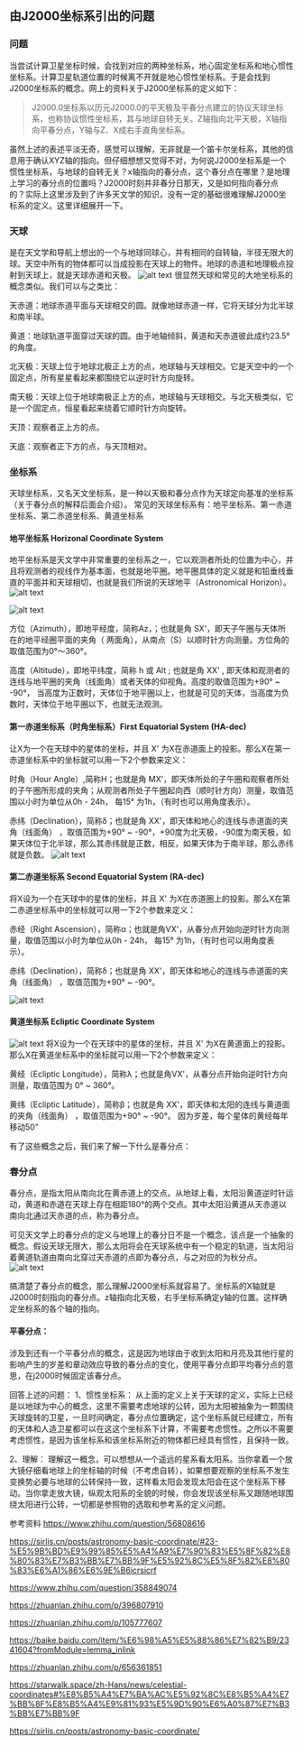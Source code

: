 ## 由J2000坐标系引出的问题

### 问题
当尝试计算卫星坐标时候，会找到对应的两种坐标系，地心固定坐标系和地心惯性坐标系。计算卫星轨道位置的时候离不开就是地心惯性坐标系。于是会找到J2000坐标系的概念。网上的资料关于J2000坐标系的定义如下：

>  J2000.0坐标系以历元J2000.0的平天极及平春分点建立的协议天球坐标系，也称协议惯性坐标系，其与地球自转无关。Z轴指向北平天极，X轴指向平春分点，Y轴与Z、X成右手直角坐标系。

虽然上述的表述平淡无奇，感觉可以理解，无非就是一个笛卡尔坐标系，其他的信息用于确认XYZ轴的指向。但仔细想想又觉得不对，为何说J2000坐标系是一个惯性坐标系，与地球的自转无关？x轴指向的春分点，这个春分点在哪里？是地理上学习的春分点的位置吗？J2000时刻并非春分日那天，又是如何指向春分点的？实际上这里涉及到了许多天文学的知识，没有一定的基础很难理解J2000坐标系的定义。这里详细展开一下。

### 天球
是在天文学和导航上想出的一个与地球同球心，并有相同的自转轴，半径无限大的球。天空中所有的物体都可以当成投影在天球上的物件。地球的赤道和地理极点投射到天球上，就是天球赤道和天极。
![alt text](image.png)
很显然天球和常见的大地坐标系的概念类似。我们可以与之类比：

天赤道：地球赤道平面与天球相交的圆。就像地球赤道一样，它将天球分为北半球和南半球。

黄道：地球轨道平面穿过天球的圆。由于地轴倾斜，黄道和天赤道彼此成约23.5°的角度。


北天极：天球上位于地球北极正上方的点，地球轴与天球相交。它是天空中的一个固定点，所有星星看起来都围绕它以逆时针方向旋转。

南天极：天球上位于地球南极正上方的点，地球轴与天球相交。与北天极类似，它是一个固定点，恒星看起来绕着它顺时针方向旋转。

天顶：观察者正上方的点。

天底：观察者正下方的点，与天顶相对。



### 坐标系
天球坐标系，又名天文坐标系，是一种以天极和春分点作为天球定向基准的坐标系（关于春分点的解释后面会介绍）。
常见的天球坐标系有：地平坐标系、第一赤道坐标系、第二赤道坐标系、黄道坐标系

#### 地平坐标系 Horizonal Coordinate System
地平坐标系是天文学中非常重要的坐标系之一，它以观测者所处的位置为中心，并且将观测者的视线作为基本面，也就是地平圈。地平圈具体的定义就是和铅垂线垂直的平面并和天球相切，也就是我们所说的天球地平（Astronomical Horizon）。
![alt text](image-1.png)

![alt text](image-2.png)

方位（Azimuth），即地平经度，简称Az，；也就是角 SX'，即天子午圈与天体所在的地平经圈平面的夹角（ 两面角），从南点（S）以顺时针方向测量。方位角的取值范围为0°～360°。

高度（Altitude），即地平纬度，简称 h 或 Alt ; 也就是角 XX' , 即天体和观测者的连线与地平圈的夹角（线面角）或者天体的仰视角。高度的取值范围为+90° ~ -90°， 当高度为正数时，天体位于地平圈以上，也就是可见的天体，当高度为负数时，天体位于地平圈以下，也就无法观测。


#### 第一赤道坐标系（时角坐标系）First Equatorial System (HA-dec)
让X为一个在天球中的星体的坐标，并且 X' 为X在赤道面上的投影。那么X在第一赤道坐标系中的坐标就可以用一下2个参数来定义：

时角（Hour Angle）,简称H；也就是角 MX'，即天体所处的子午圈和观察者所处的子午圈所形成的夹角；从观测者所处子午圈起向西（顺时针方向）测量，取值范围以小时为单位从0h - 24h， 每15° 为1h，（有时也可以用角度表示）。

赤纬（Declination），简称δ；也就是角 XX'，即天体和地心的连线与赤道面的夹角（线面角） ，取值范围为+90° ~ -90°，+90度为北天极，-90度为南天极，如果天体位于北半球，那么其赤纬就是正数，相反，如果天体为于南半球，那么赤纬就是负数。
![alt text](image-3.png)

#### 第二赤道坐标系 Second Equatorial System (RA-dec)
将X设为一个在天球中的星体的坐标，并且 X' 为X在赤道圈上的投影。那么X在第二赤道坐标系中的坐标就可以用一下2个参数来定义：

赤经（Right Ascension），简称α；也就是角VX'，从春分点开始向逆时针方向测量，取值范围以小时为单位从0h - 24h， 每15° 为1h，（有时也可以用角度表示）。

赤纬（Declination），简称δ；也就是角 XX'，即天体和地心的连线与赤道面的夹角（线面角） ，取值范围为+90° ~ -90°。

![alt text](image-4.png)

#### 黄道坐标系 Ecliptic Coordinate System
![alt text](image-5.png)
将X设为一个在天球中的星体的坐标，并且 X' 为X在黄道面上的投影。那么X在黄道坐标系中的坐标就可以用一下2个参数来定义：

黄经（Ecliptic Longitude），简称λ；也就是角VX'，从春分点开始向逆时针方向测量，取值范围为 0° ~ 360°。


黄纬（Ecliptic Latitude），简称β；也就是角 XX'，即天体和太阳的连线与黄道面的夹角（线面角） ，取值范围为+90° ~ -90°。
因为岁差，每个星体的黄经每年移动50"

有了这些概念之后，我们来了解一下什么是春分点：

### 春分点
春分点，是指太阳从南向北在黄赤道上的交点。从地球上看，太阳沿黄道逆时针运动，黄道和赤道在天球上存在相距180°的两个交点。其中太阳沿黄道从天赤道以南向北通过天赤道的点，称为春分点。

可见天文学上的春分点的定义与地理上的春分日不是一个概念，该点是一个抽象的概念。假设天球无限大，那么太阳将会在天球系统中有一个稳定的轨道，当太阳沿着黄道轨道由南向北穿过天赤道的点即为春分点，与之对应的为秋分点。
![alt text](image-6.png)

搞清楚了春分点的概念，那么理解J2000坐标系就容易了。坐标系的X轴就是J2000时刻指向的春分点。z轴指向北天极，右手坐标系确定y轴的位置。这样确定坐标系的各个轴的指向。

#### 平春分点：

涉及到还有一个平春分点的概念，这是因为地球由于收到太阳和月亮及其他行星的影响产生的岁差和章动效应导致的春分点的变化，使用平春分点即平均春分点的意思，在j2000时候固定该春分点。

回答上述的问题：
1、惯性坐标系：
从上面的定义上关于天球的定义，实际上已经是以地球为中心的概念，这里不需要考虑地球的公转，因为太阳被抽象为一颗围绕天球旋转的卫星，一旦时间确定，春分点位置确定，这个坐标系就已经建立，所有的天体和人造卫星都可以在这这个坐标系下计算，不需要考虑惯性。之所以不需要考虑惯性，是因为该坐标系和该坐标系附近的物体都已经具有惯性，且保持一致。

2、理解：
理解这一概念，可以想想从一个遥远的星系看太阳系。当你拿着一个放大镜仔细看地球上的坐标轴的时候（不考虑自转），如果想要观察的坐标系不发生变换势必要与地球的公转保持一致，这样看太阳会发现太阳会在这个坐标系下移动。当你拿走放大镜，纵观太阳系的全貌的时候，你会发现该坐标系又跟随地球围绕太阳进行公转，一切都是参照物的选取和参考系的定义问题。

参考资料
https://www.zhihu.com/question/56808616

https://sirlis.cn/posts/astronomy-basic-coordinate/#23-%E5%9B%BD%E9%99%85%E5%A4%A9%E7%90%83%E5%8F%82%E8%80%83%E7%B3%BB%E7%BB%9F%E5%92%8C%E5%8F%82%E8%80%83%E6%A1%86%E6%9E%B6icrsicrf

https://www.zhihu.com/question/358849074

https://zhuanlan.zhihu.com/p/396807910

https://zhuanlan.zhihu.com/p/105777607

https://baike.baidu.com/item/%E6%98%A5%E5%88%86%E7%82%B9/2341604?fromModule=lemma_inlink

https://zhuanlan.zhihu.com/p/656361851

https://starwalk.space/zh-Hans/news/celestial-coordinates#%E8%B5%A4%E7%BA%AC%E5%92%8C%E8%B5%A4%E7%BB%8F%E8%B5%A4%E9%81%93%E5%9D%90%E6%A0%87%E7%B3%BB%E7%BB%9F

https://sirlis.cn/posts/astronomy-basic-coordinate/
